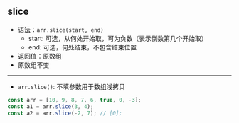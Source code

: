 ## slice

- 语法：`arr.slice(start, end)`
  - start: 可选，从何处开始取，可为负数（表示倒数第几个开始取）
  - end: 可选，何处结束，不包含结束位置
- 返回值：原数组
- 原数组不变

---

- `arr.slice()`: 不填参数用于数组浅拷贝

```js
const arr = [10, 9, 8, 7, 6, true, 0, -3];
const a1 = arr.slice(3, 4);
const a2 = arr.slice(-2, 7); // [0];
```
